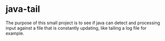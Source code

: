 # java-tail
The purpose of this small project is to see if java can detect and processing input against a file that is constantly updating, like tailing a log file for example.